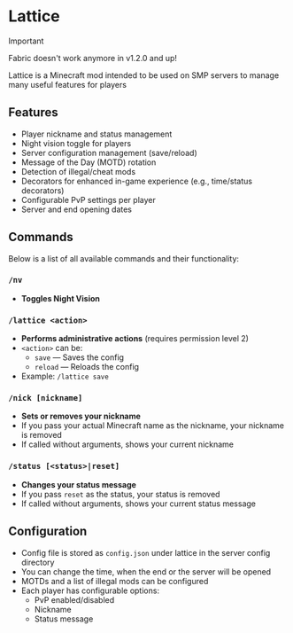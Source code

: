 # Lattice
> [!IMPORTANT]  
> Fabric doesn't work anymore in v1.2.0 and up!

Lattice is a Minecraft mod intended to be used on SMP servers to manage many useful features for players

## Features
- Player nickname and status management
- Night vision toggle for players
- Server configuration management (save/reload)
- Message of the Day (MOTD) rotation
- Detection of illegal/cheat mods
- Decorators for enhanced in-game experience (e.g., time/status decorators)
- Configurable PvP settings per player
- Server and end opening dates

## Commands
Below is a list of all available commands and their functionality:

### `/nv`
- **Toggles Night Vision**

### `/lattice <action>`
- **Performs administrative actions** (requires permission level 2)
- `<action>` can be:
  - `save` — Saves the config
  - `reload` — Reloads the config
- Example: `/lattice save`

### `/nick [nickname]`
- **Sets or removes your nickname**
- If you pass your actual Minecraft name as the nickname, your nickname is removed
- If called without arguments, shows your current nickname

### `/status [<status>|reset]`
- **Changes your status message**
- If you pass `reset` as the status, your status is removed
- If called without arguments, shows your current status message

## Configuration
- Config file is stored as `config.json` under lattice in the server config directory
- You can change the time, when the end or the server will be opened
- MOTDs and a list of illegal mods can be configured
- Each player has configurable options:
  - PvP enabled/disabled
  - Nickname
  - Status message
